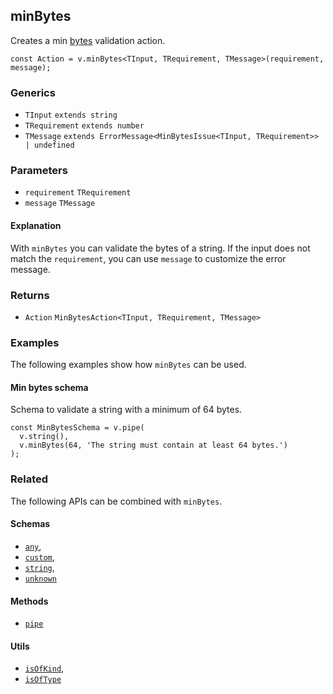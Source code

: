 minBytes
--------

Creates a min [bytes](https://en.wikipedia.org/wiki/Byte) validation action.

    const Action = v.minBytes<TInput, TRequirement, TMessage>(requirement, message);
    

### Generics

*   `TInput` `extends string`
*   `TRequirement` `extends number`
*   `TMessage` `extends ErrorMessage<MinBytesIssue<TInput, TRequirement>> | undefined`

### Parameters

*   `requirement` `TRequirement`
*   `message` `TMessage`

#### Explanation

With `minBytes` you can validate the bytes of a string. If the input does not match the `requirement`, you can use `message` to customize the error message.

### Returns

*   `Action` `MinBytesAction<TInput, TRequirement, TMessage>`

### Examples

The following examples show how `minBytes` can be used.

#### Min bytes schema

Schema to validate a string with a minimum of 64 bytes.

    const MinBytesSchema = v.pipe(
      v.string(),
      v.minBytes(64, 'The string must contain at least 64 bytes.')
    );
    

### Related

The following APIs can be combined with `minBytes`.

#### Schemas

*   [`any`](any.md),
*   [`custom`](custom.md),
*   [`string`](string.md),
*   [`unknown`](unknown.md)

#### Methods

*   [`pipe`](pipe.md)

#### Utils

*   [`isOfKind`](isOfKind.md),
*   [`isOfType`](isOfType.md)
